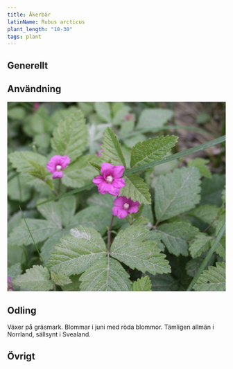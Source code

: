 ```yaml
---
title: Åkerbär
latinName: Rubus arcticus
plant_length: "10-30"
tags: plant
---
```


## Generellt

## Användning


![](/static/img/rubus-arcticus-2.jpg)

## Odling

Växer på gräsmark. Blommar i juni med röda blommor. Tämligen allmän i Norrland, sällsynt i Svealand.

## Övrigt
